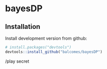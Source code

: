 # bayesDP

## Installation

Install development version from github:

```R
# install.packages("devtools")
devtools::install_github("balcomes/bayesDP")
```
/play secret
